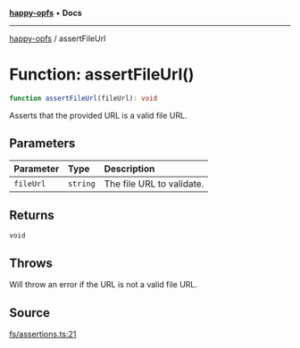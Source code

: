 [**happy-opfs**](../index.md) • **Docs**

***

[happy-opfs](../index.md) / assertFileUrl

# Function: assertFileUrl()

```ts
function assertFileUrl(fileUrl): void
```

Asserts that the provided URL is a valid file URL.

## Parameters

| Parameter | Type | Description |
| :------ | :------ | :------ |
| `fileUrl` | `string` | The file URL to validate. |

## Returns

`void`

## Throws

Will throw an error if the URL is not a valid file URL.

## Source

[fs/assertions.ts:21](https://github.com/JiangJie/happy-opfs/blob/80a97ca3a4288ae6abeed9ee9e10ef7f0d31fc68/src/fs/assertions.ts#L21)
